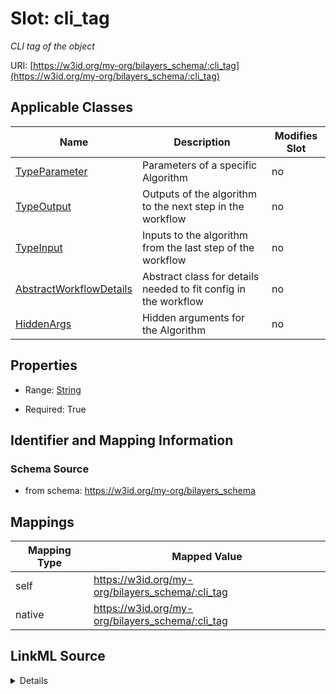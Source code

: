 

# Slot: cli_tag


_CLI tag of the object_





URI: [https://w3id.org/my-org/bilayers_schema/:cli_tag](https://w3id.org/my-org/bilayers_schema/:cli_tag)



<!-- no inheritance hierarchy -->





## Applicable Classes

| Name | Description | Modifies Slot |
| --- | --- | --- |
| [TypeParameter](TypeParameter.md) | Parameters of a specific Algorithm |  no  |
| [TypeOutput](TypeOutput.md) | Outputs of the algorithm to the next step in the workflow |  no  |
| [TypeInput](TypeInput.md) | Inputs to the algorithm from the last step of the workflow |  no  |
| [AbstractWorkflowDetails](AbstractWorkflowDetails.md) | Abstract class for details needed to fit config in the workflow |  no  |
| [HiddenArgs](HiddenArgs.md) | Hidden arguments for the Algorithm |  no  |







## Properties

* Range: [String](String.md)

* Required: True





## Identifier and Mapping Information







### Schema Source


* from schema: https://w3id.org/my-org/bilayers_schema




## Mappings

| Mapping Type | Mapped Value |
| ---  | ---  |
| self | https://w3id.org/my-org/bilayers_schema/:cli_tag |
| native | https://w3id.org/my-org/bilayers_schema/:cli_tag |




## LinkML Source

<details>
```yaml
name: cli_tag
description: CLI tag of the object
from_schema: https://w3id.org/my-org/bilayers_schema
rank: 1000
alias: cli_tag
domain_of:
- AbstractWorkflowDetails
- TypeParameter
- HiddenArgs
range: string
required: true

```
</details>